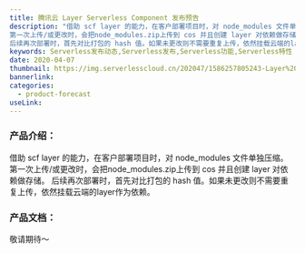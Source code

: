 ```yaml
---
title: 腾讯云 Layer Serverless Component 发布预告
description: "借助 scf layer 的能力，在客户部署项目时，对 node_modules 文件单独压缩。
第一次上传/或更改时，会把node_modules.zip上传到 cos 并且创建 layer 对依赖做存储。
后续再次部署时，首先对比打包的 hash 值。如果未更改则不需要重复上传，依然挂载云端的layer作为依赖。"
keywords: Serverless发布动态,Serverless发布,Serverless功能,Serverless特性
date: 2020-04-07
thumbnail: https://img.serverlesscloud.cn/202047/1586257805243-Layer%20Component.png
bannerlink: 
categories:
  - product-forecast 
useLink: 
---
```


### **产品介绍**：

借助 scf layer 的能力，在客户部署项目时，对 node_modules 文件单独压缩。
第一次上传/或更改时，会把node_modules.zip上传到 cos 并且创建 layer 对依赖做存储。
后续再次部署时，首先对比打包的 hash 值。如果未更改则不需要重复上传，依然挂载云端的layer作为依赖。


### **产品文档**：

敬请期待～




